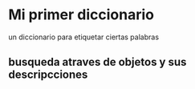 # Mi primer diccionario

un diccionario para etiquetar ciertas palabras

## busqueda atraves de objetos y sus descripcciones
